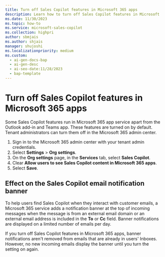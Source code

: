 ```yaml
---
title: Turn off Sales Copilot features in Microsoft 365 apps
description: Learn how to turn off Sales Copilot features in Microsoft 365 apps.
ms.date: 11/30/2023
ms.topic: how-to
ms.service: microsoft-sales-copilot
ms.collection: highpri
author: sbmjais
ms.author: shjais
manager: shujoshi
ms.localizationpriority: medium
ms.custom:
  - ai-gen-docs-bap
  - ai-gen-desc
  - ai-seo-date:11/28/2023
  - bap-template
---
```


# Turn off Sales Copilot features in Microsoft 365 apps

Some Sales Copilot features run in Microsoft 365 app service apart from the Outlook add-in and Teams app. These features are turned on by default. Tenant administrators can turn them off in the Microsoft 365 admin center.

1. Sign in to the Microsoft 365 admin center with your tenant admin credentials.
1. Select **Settings** > **Org settings**.
1. On the **Org settings** page, in the **Services** tab, select **Sales Copilot**.
1. Clear **Allow users to see Sales Copilot content in Microsoft 365 apps**.
1. Select **Save**.

## Effect on the Sales Copilot email notification banner

To help users find Sales Copilot when they interact with customer emails, a Microsoft 365 service adds a notification banner at the top of incoming messages when the message is from an external email domain or an external email address is included in the **To** or **Cc** field. Banner notifications are displayed on a limited number of emails per day.

If you turn off Sales Copilot features in Microsoft 365 apps, banner notifications aren't removed from emails that are already in users' Inboxes. However, no new incoming emails display the banner until you turn the setting on again.
